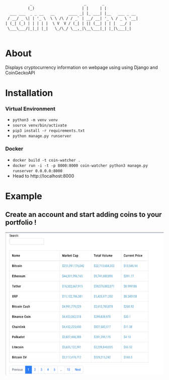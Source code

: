 

```

           _                       _       _               
          (_)                     | |     | |              
  ___ ___  _ _ __   __      ____ _| |_ ___| |__   ___ _ __ 
 / __/ _ \| | '_ \  \ \ /\ / / _` | __/ __| '_ \ / _ \ '__|
| (_| (_) | | | | |  \ V  V / (_| | || (__| | | |  __/ |   
 \___\___/|_|_| |_|   \_/\_/ \__,_|\__\___|_| |_|\___|_|   
                                                           
```

# About

Displays cryptocurrency information on webpage using using Django and CoinGeckoAPI 

# Installation
### Virtual Environment
* `python3 -m venv venv`
* `source venv/bin/activate`
* `pip3 install -r requirements.txt`
* `python manage.py runserver`

### Docker
* `docker build -t coin-watcher .`
* `docker run -i -t -p 8000:8000 coin-watcher python3 manage.py runserver 0.0.0.0:8000`
* Head to http://localhost:8000

# Example
## Create an account and start adding coins to your portfolio !
<p>
  <img src="example.png" width="1000" height="455">
</p>



